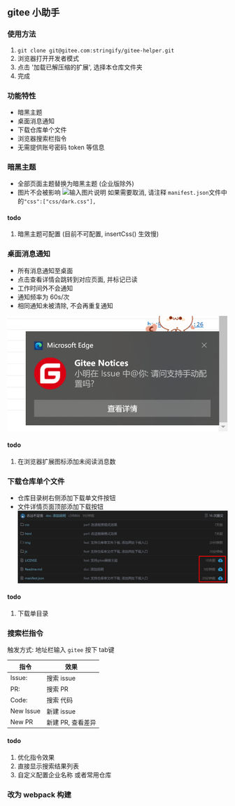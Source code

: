 ## gitee 小助手
### 使用方法
1. `git clone git@gitee.com:stringify/gitee-helper.git`
2. 浏览器打开开发者模式
3. 点击 '加载已解压缩的扩展', 选择本仓库文件夹
4. 完成
### 功能特性
- 暗黑主题
- 桌面消息通知
- 下载仓库单个文件
- 浏览器搜索栏指令
- 无需提供账号密码 token 等信息
### 暗黑主题
  - 全部页面主题替换为暗黑主题 (企业版除外)
  - 图片不会被影响
  ![输入图片说明](img/VMZD~U\)6LNFXJ1GN%5D47VF4E.jpg)
  如果需要取消, 请注释 `manifest.json`文件中的`"css":["css/dark.css"], `
#### todo
1. 暗黑主题可配置 (目前不可配置, insertCss() 生效慢)
### 桌面消息通知
 - 所有消息通知至桌面
 - 点击查看详情会跳转到对应页面, 并标记已读
 - 工作时间外不会通知
 - 通知频率为 60s/次
 - 相同通知未被清除, 不会再重复通知

![输入图片说明](img/image.png)
#### todo
1. 在浏览器扩展图标添加未阅读消息数
### 下载仓库单个文件
- 仓库目录树右侧添加下载单文件按钮
- 文件详情页面顶部添加下载按钮
![输入图片说明](img/example-downlaod.png)
#### todo
1. 下载单目录

### 搜索栏指令
触发方式: 地址栏输入 `gitee` 按下 tab键

|指令|效果|
|---|---|
|Issue: |搜索 issue|
|PR: |搜索 PR|
|Code: |搜索 代码|
|New Issue|新建 issue|
|New PR|新建 PR, 查看差异|

#### todo
1. 优化指令效果
2. 直接显示搜索结果列表
3. 自定义配置企业名称 或者常用仓库

### 改为 webpack 构建 


